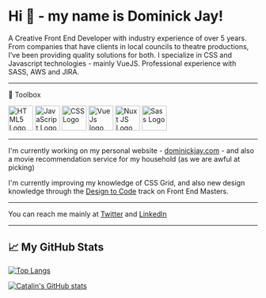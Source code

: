 # Hi 👋 - my name is Dominick Jay!

A Creative Front End Developer with industry experience of over 5 years. From companies that have clients in local councils to theatre productions, I’ve been providing quality solutions for both. I specialize in CSS and Javascript technologies - mainly VueJS. Professional experience with SASS, AWS and JIRA.

---

🧰 Toolbox

<img src="https://cdn.worldvectorlogo.com/logos/html5.svg" alt="HTML5 Logo" width="50" height="50"/> <img src="https://cdn.worldvectorlogo.com/logos/javascript.svg" alt="JavaScript Logo" width="50" height="50"/> <img src="https://cdn.worldvectorlogo.com/logos/css3.svg" alt="CSS Logo" width="50" height="50"/> <img src="https://cdn.worldvectorlogo.com/logos/vue-js-1.svg" alt="Vue Js logo vector" width="50" height="50"/> <img src="https://nuxtjs.org/logos/nuxtjs-typo.svg" alt="Nuxt JS Logo" width="50" height="50"> <img src="https://cdn.worldvectorlogo.com/logos/sass-1.svg" alt="Sass Logo" width="50" height="50">

---

I'm currently working on my personal website - [dominickjay.com](https://dominickjay.com) - and also a movie recommendation service for my household (as we are awful at picking)

I'm currently improving my knowledge of CSS Grid, and also new design knowledge through the [Design to Code](https://frontendmasters.com/learn/designers-code/) track on Front End Masters.

---

You can reach me mainly at [Twitter](https://twitter.com/dominickjay217) and [LinkedIn](https://www.linkedin.com/in/dominickjay/)

---

## &#x1f4c8; My GitHub Stats

[![Top Langs](https://github-readme-stats.vercel.app/api/top-langs/?username=dominickjay&theme=radical)](https://github.com/anuraghazra/github-readme-stats)

[![Catalin's GitHub stats](https://github-readme-stats.vercel.app/api?username=dominickjay&theme=radical)](https://github.com/anuraghazra/github-readme-stats)
